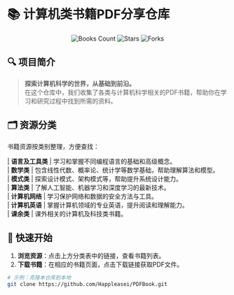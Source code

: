 # 📚 计算机类书籍PDF分享仓库

<div align="center">
  <img src="https://img.shields.io/badge/书籍数量-300+-brightgreen.svg" alt="Books Count">
  <img src="https://img.shields.io/github/stars/Happleasei/PDFBook?style=social" alt="Stars">
  <img src="https://img.shields.io/github/forks/Happleasei/PDFBook?style=social" alt="Forks">
</div>

## 🔍 项目简介
> **探索计算机科学的世界，从基础到前沿。**  
在这个仓库中，我们收集了各类与计算机科学相关的PDF书籍，帮助你在学习和研究过程中找到所需的资料。

## 🗂️ 资源分类
书籍资源按类别整理，方便查找：

| **语言及工具类**        | 学习和掌握不同编程语言的基础和高级概念。                        
| **数学类**             | 包含线性代数、概率论、统计学等数学基础，帮助理解算法和模型。            
| **模式类**             | 探索设计模式、架构模式等，帮助提升系统设计能力。   
| **算法类**             | 了解人工智能、机器学习和深度学习的最新技术。                      
| **计算机网络**          | 学习保护网络和数据的安全方法与工具。                  
| **计算机英语**          | 掌握计算机领域的专业英语，提升阅读和理解能力。  
| **课余类**             | 课外相关的计算机及科技类书籍。   

## 🚀 快速开始
1. **浏览资源**：点击上方分类表中的链接，查看书籍列表。
2. **下载书籍**：在相应的书籍页面，点击下载链接获取PDF文件。

```bash
# 示例：克隆本仓库到本地
git clone https://github.com/Happleasei/PDFBook.git
